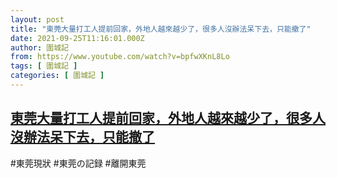 ```yaml
---
layout: post
title: "東莞大量打工人提前回家，外地人越來越少了，很多人沒辦法呆下去，只能撤了"
date: 2021-09-25T11:16:01.000Z
author: 圍城記
from: https://www.youtube.com/watch?v=bpfwXKnL8Lo
tags: [ 圍城記 ]
categories: [ 圍城記 ]
---
```

<!--1632568561000-->
[東莞大量打工人提前回家，外地人越來越少了，很多人沒辦法呆下去，只能撤了](https://www.youtube.com/watch?v=bpfwXKnL8Lo)
------

<div>
#東莞現狀 #東莞の記録 #離開東莞
</div>
